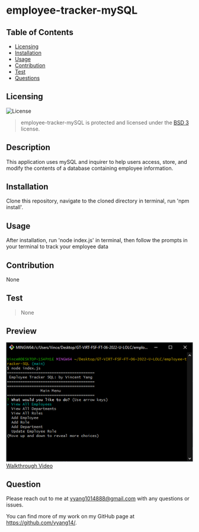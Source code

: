 # employee-tracker-mySQL

## Table of Contents

* [Licensing](#licensing)
* [Installation](#installation)
* [Usage](#usage)
* [Contribution](#contribution)
* [Test](#test)
* [Questions](#questions)

## Licensing 
![License](https://img.shields.io/badge/license-BSD_3-orange.svg)
> employee-tracker-mySQL is protected and licensed under the [BSD 3](https://opensource.org/licenses/BSD-3-Clause) license.

## Description

This application uses mySQL and inquirer to help users access, store, and modify the contents of a database containing employee information.
  
## Installation

Clone this repository, navigate to the cloned directory in terminal, run 'npm install'.

## Usage

After installation, run 'node index.js' in terminal, then follow the prompts in your terminal to track your employee data

## Contribution

None

## Test

> None

## Preview

![Main Menu](./Assets/preview1.png)
[Walkthrough Video](./Assets/walkthrough.mp4)

## Question

Please reach out to me at vyang1014888@gmail.com with any questions or issues.

You can find more of my work on my GitHub page at https://github.com/vyang14/.
